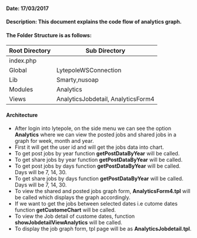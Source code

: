 #### Date: 17/03/2017

#### Description: This document explains the code flow of analytics graph.

#### The Folder Structure is as follows:

 Root Directory | Sub Directory 
------------ | -------------
index.php | 
Global | LytepoleWSConnection
Lib | Smarty,nusoap
Modules | Analytics
Views | AnalyticsJobdetail, AnalyticsForm4


#### Architecture

- After login into lytepole, on the side menu we can see the option **Analytics** where we can view the posted jobs and shared jobs in a graph for week, month and year.
- First it will get the user id and will get the jobs data into chart.
- To get post jobs by year function **getPostDataByYear** will be called.
- To get share jobs by year function **getPostDataByYear** will be called.
- To get post jobs by days function **getPostDataByYear** will be called. Days will be 7, 14, 30. 
- To get share jobs by days function **getPostDataByYear** will be called. Days will be 7, 14, 30.
- To view the shared and posted jobs graph form, **AnalyticsForm4.tpl** will be called which displays the graph accordingly.
- If we want to get the jobs between selected dates i.e cutome dates function **getCustomeChart** will be called.
- To view the Job detail of custome dates, function **showJobdetailViewAnalytics** will be called.
- To display the job graph form, tpl page will be as **AnalyticsJobdetail.tpl**.
